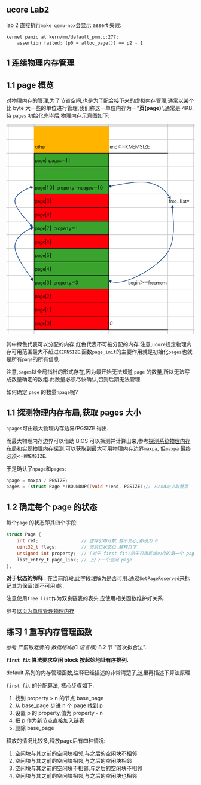 ## ucore Lab2

lab 2 直接执行`make qemu-nox`会显示 assert 失败:

```
kernel panic at kern/mm/default_pmm.c:277:
    assertion failed: (p0 = alloc_page()) == p2 - 1
```

## 1 连续物理内存管理

## 1.1 page 概览

对物理内存的管理,为了节省空间,也是为了配合接下来的虚拟内存管理,通常以某个比 byte 大一些的单位进行管理,我们称这一单位内存为一"**页(page)**",通常是 4KB.待 `pages` 初始化完毕后,物理内存示意图如下:

![](/images/物理页示意图.png)

其中绿色代表可以分配的内存,红色代表不可被分配的内存.注意,`ucore`规定物理内存可用范围最大不超过`KERNSIZE`.函数`page_init`的主要作用就是初始化`pages`也就是所有`page`的所有信息.

注意,`pages`以全局指针的形式存在,因为最开始无法知道 `page` 的数量,所以无法写成数量确定的数组.此数量必须尽快确认,否则后期无法管理.

如何确定 `page` 的数量`npage`呢?

## 1.1 探测物理内存布局,获取 pages 大小

 `npages`可由最大物理内存边界/PGSIZE 得出.

而最大物理内存边界可以借助 BIOS 可以探测并计算出来,参考[探测系统物理内存布局](https://chyyuu.gitbooks.io/ucore_os_docs/content/lab2/lab2_3_3_2_search_phymem_layout.html)和[实现物理内存探测](https://chyyuu.gitbooks.io/ucore_os_docs/content/lab2/lab2_3_6_implement_probe_phymem.html).可以获取到最大可用物理内存边界`maxpa`, 但`maxpa` 最终必须<=`KMEMSIZE`.

于是确认了`npage`和`pages`:

```C
npage = maxpa / PGSIZE;
pages = (struct Page *)ROUNDUP((void *)end, PGSIZE);// 从end向上取整页
```

## 1.2 确定每个 page 的状态

每个`page` 的状态即其四个字段:

```C
struct Page {
    int ref;                // 虚存引用计数,暂不关心,都设为 0
    uint32_t flags;         // 当前页状态位.解释见下
    unsigned int property;  // (对于 first fit)用于可用区域内存的第一个 page,记录其之后有多少个 page 是 free 的
    list_entry_t page_link; // 上/下一个空闲 page
};
```

**对于状态的解释** : 在当前阶段,此字段理解为是否可用.通过`SetPageReserved`来标记其为保留(即不可用)的.

注意使用`free_list`作为双良链表的表头,应使用相关函数维护好关系.

参考[以页为单位管理物理内存
](https://chyyuu.gitbooks.io/ucore_os_docs/content/lab2/lab2_3_3_3_phymem_pagelevel.html)

## 练习 1 重写内存管理函数

参考 严蔚敏老师的 *数据结构(C 语言版)* 8.2 节 "首次拟合法". 

**`first fit` 算法要求空闲 block 按起始地址有序排列.**

default 系列的内存管理函数,注释已经描述的非常清楚了,这里再描述下算法原理.

`first-fit` 的分配算法, 核心步骤如下: 
1. 找到 property > n 的节点 base_page
2. 从 base_page 步进 n 个 page 找到 p
3. 设置 p 的 property,值为 property - n 
4. 把 p 作为新节点直接加入链表
5. 删除 base_page

释放的情况比较多,释放page后有四种情况:
1. 空闲块与其之前的空闲块相邻,与之后的空闲块不相邻
2. 空闲块与其之前的空闲块相邻,与之后的空闲块相邻
3. 空闲块与其之前的空闲块不相邻,与之后的空闲块不相邻
4. 空闲块与其之前的空闲块相邻,与之后的空闲块也相邻
